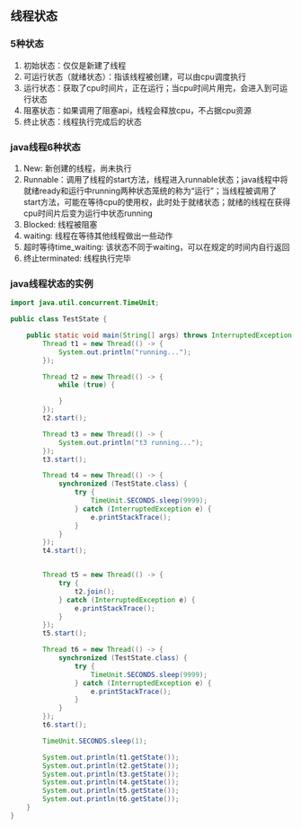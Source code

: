 ## 线程状态

### 5种状态

1. 初始状态：仅仅是新建了线程
2. 可运行状态（就绪状态）：指该线程被创建，可以由cpu调度执行
3. 运行状态：获取了cpu时间片，正在运行；当cpu时间片用完，会进入到可运行状态
4. 阻塞状态：如果调用了阻塞api，线程会释放cpu，不占据cpu资源
5. 终止状态：线程执行完成后的状态

### java线程6种状态

1. New: 新创建的线程，尚未执行
2. Runnable：调用了线程的start方法，线程进入runnable状态；java线程中将就绪ready和运行中running两种状态笼统的称为“运行”；当线程被调用了start方法，可能在等待cpu的使用权，此时处于就绪状态；就绪的线程在获得cpu时间片后变为运行中状态running
3. Blocked: 线程被阻塞
4. waiting: 线程在等待其他线程做出一些动作
5. 超时等待time_waiting: 该状态不同于waiting，可以在规定的时间内自行返回
6. 终止terminated: 线程执行完毕

### java线程状态的实例

```java
import java.util.concurrent.TimeUnit;

public class TestState {

    public static void main(String[] args) throws InterruptedException {
        Thread t1 = new Thread(() -> {
            System.out.println("running...");
        });

        Thread t2 = new Thread(() -> {
            while (true) {

            }
        });
        t2.start();

        Thread t3 = new Thread(() -> {
            System.out.println("t3 running...");
        });
        t3.start();

        Thread t4 = new Thread(() -> {
            synchronized (TestState.class) {
                try {
                    TimeUnit.SECONDS.sleep(9999);
                } catch (InterruptedException e) {
                    e.printStackTrace();
                }
            }
        });
        t4.start();


        Thread t5 = new Thread(() -> {
            try {
                t2.join();
            } catch (InterruptedException e) {
                e.printStackTrace();
            }
        });
        t5.start();

        Thread t6 = new Thread(() -> {
            synchronized (TestState.class) {
                try {
                    TimeUnit.SECONDS.sleep(9999);
                } catch (InterruptedException e) {
                    e.printStackTrace();
                }
            }
        });
        t6.start();

        TimeUnit.SECONDS.sleep(1);

        System.out.println(t1.getState());
        System.out.println(t2.getState());
        System.out.println(t3.getState());
        System.out.println(t4.getState());
        System.out.println(t5.getState());
        System.out.println(t6.getState());
    }
}
```

